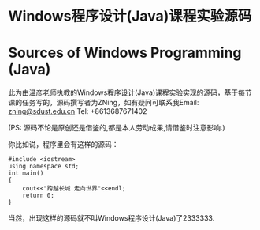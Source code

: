 # Windows程序设计(Java)课程实验源码
# Sources of Windows Programming (Java)
此为由温彦老师执教的Windows程序设计(Java)课程实验实现的源码，基于每节课的任务写的，源码撰写者为ZNing，如有疑问可联系我Email: <zning@sdust.edu.cn> Tel: +8613687671402

(PS: 源码不论是原创还是借鉴的,都是本人劳动成果,请借鉴时注意影响.)

你比如说，程序里会有这样的源码：

	#include <iostream>
	using namespace std;
	int main()
	{
		cout<<"跨越长城 走向世界"<<endl;
		return 0;
	}

当然，出现这样的源码就不叫Windows程序设计(Java)了2333333.
